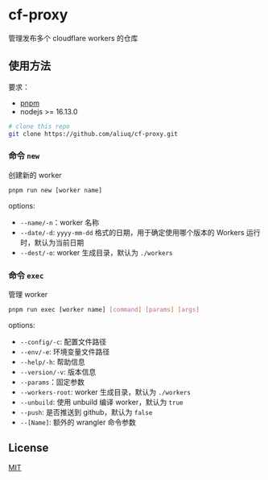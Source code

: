 # cf-proxy

管理发布多个 cloudflare workers 的仓库

## 使用方法

要求：

+ [pnpm](https://pnpm.io/zh/installation)
+ nodejs >= 16.13.0

```bash
# clone this repo
git clone https://github.com/aliuq/cf-proxy.git
```

### 命令 `new`

创建新的 worker

```bash
pnpm run new [worker name]
```

options:

+ `--name/-n`：worker 名称
+ `--date/-d`: `yyyy-mm-dd` 格式的日期，用于确定使用哪个版本的 Workers 运行时，默认为当前日期
+ `--dest/-o`: worker 生成目录，默认为 `./workers`

### 命令 `exec`

管理 worker

```bash
pnpm run exec [worker name] [command] [params] [args]
```

options:

+ `--config/-c`: 配置文件路径
+ `--env/-e`: 环境变量文件路径
+ `--help/-h`: 帮助信息
+ `--version/-v`: 版本信息
+ `--params`：固定参数
+ `--workers-root`: worker 生成目录，默认为 `./workers`
+ `--unbuild`: 使用 unbuild 编译 worker，默认为 `true`
+ `--push`: 是否推送到 github，默认为 `false`
+ `--[Name]`: 额外的 wrangler 命令参数

## License

[MIT](/LICENSE)
